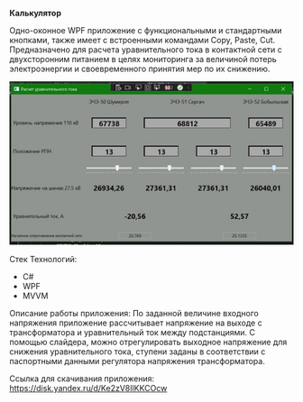 **Калькулятор**

Одно-оконное WPF приложение с функциональными и стандартными кнопками, также имеет  с встроенными командами Copy, Paste, Cut.
 Предназначено для расчета уравнительного тока в контактной сети с двухсторонним питанием в целях мониторинга за величиной потерь электроэнергии и своевременного принятия мер по их снижению.

![Иллюстрация к проекту](https://github.com/ZhiyanovAndrey/WpfMVVMsurgeCarentCalculater/blob/master/SurgeCurrentCalculator.jpg)

Стек Технологий:

- C#
- WPF
- MVVM

Описание работы приложения:   По заданной величине входного напряжения приложение рассчитывает напряжение на выходе с трансформатора и уравнительный ток между подстанциями. С помощью слайдера, можно отрегулировать выходное напряжение для снижения  уравнительного тока, ступени заданы в соответствии с паспортными данными регулятора напряжения трансформатора. 

Ссылка для скачивания приложения: https://disk.yandex.ru/d/Ke2zV8IlKKCOcw

